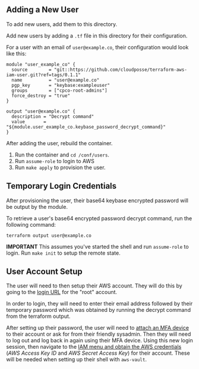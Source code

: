 
## Adding a New User

To add new users, add them to this directory.

Add new users by adding a `.tf` file in this directory for their configuration.

For a user with an email of `user@example.co`, their configuration would look like this:

```
module "user_example_co" {
  source        = "git::https://github.com/cloudposse/terraform-aws-iam-user.git?ref=tags/0.1.1"
  name          = "user@example.co"
  pgp_key       = "keybase:exampleuser"
  groups        = ["cpco-root-admins"]
  force_destroy = "true"
}

output "user@example.co" {
  description = "Decrypt command"
  value       = "${module.user_example_co.keybase_password_decrypt_command}"
}
```

After adding the user, rebuild the container. 

1. Run the container and `cd /conf/users`. 
2. Run `assume-role` to login to AWS
3. Run `make apply` to provision the user.

## Temporary Login Credentials

After provisioning the user, their base64 keybase encrypted password will be output by the module. 

To retrieve a user's base64 encrypted password decrypt command, run the following command:

```
terraform output user@example.co
```

**IMPORTANT** This assumes you've started the shell and run `assume-role` to login. Run `make init` to setup the remote state.

## User Account Setup

The user will need to then setup their AWS account. They will do this by going to the [login URL](../README.md) for the "root" account.

In order to login, they will need to enter their email address followed by their temporary password which was obtained by running the decrypt command from the terraform output. 

After setting up their password, the user will need to [attach an MFA device](https://docs.aws.amazon.com/IAM/latest/UserGuide/id_credentials_mfa_enable_virtual.html) to their account or ask for from their friendly sysadmin. Then they will need to log out and log back in again using their MFA device. Using this new login session, then navigate to the [IAM menu and obtain the AWS credentials](https://aws.amazon.com/blogs/security/wheres-my-secret-access-key/) (*AWS Access Key ID* and *AWS Secret Access Key*) for their account. These will be needed when setting up their shell with `aws-vault`.

